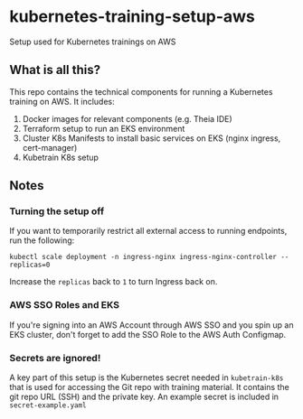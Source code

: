 # kubernetes-training-setup-aws
Setup used for Kubernetes trainings on AWS

## What is all this?
This repo contains the technical components for running a Kubernetes training on AWS. It includes: 

1. Docker images for relevant components (e.g. Theia IDE)
2. Terraform setup to run an EKS environment
3. Cluster K8s Manifests to install basic services on EKS (nginx ingress, cert-manager)
4. Kubetrain K8s setup

## Notes

### Turning the setup off
If you want to temporarily restrict all external access to running endpoints, run the following: 

```
kubectl scale deployment -n ingress-nginx ingress-nginx-controller --replicas=0
```

Increase the `replicas` back to `1` to turn Ingress back on.

### AWS SSO Roles and EKS
If you're signing into an AWS Account through AWS SSO and you spin up an EKS cluster, don't forget to add the SSO Role to the AWS Auth Configmap.

### Secrets are ignored!
A key part of this setup is the Kubernetes secret needed in `kubetrain-k8s` that is used for accessing the Git repo with training material. It contains the git repo URL (SSH) and the private key. An example secret is included in `secret-example.yaml`
